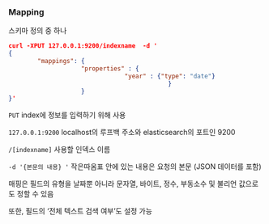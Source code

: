 ### Mapping

스키마 정의 중 하나

``` JSON
curl -XPUT 127.0.0.1:9200/indexname  -d '
{
		"mappings": {
					"properties" : {
								"year" : {"type": "date"}
											}
					}
}'
```

`PUT` index에 정보를 입력하기 위해 사용

`127.0.0.1:9200` localhost의 루프백 주소와 elasticsearch의 포트인 9200

`/[indexname]` 사용할 인덱스 이름

`-d '{본문의 내용} '` 작은따옴표  안에 있는 내용은 요청의 본문 (JSON 데이터를 포함)

매핑은 필드의 유형을 날짜뿐 아니라 문자열, 바이트, 정수, 부동소수 및 불리언 값으로도 정할 수 있음

또한, 필드의 ‘전체 텍스트 검색 여부’도 설정 가능 